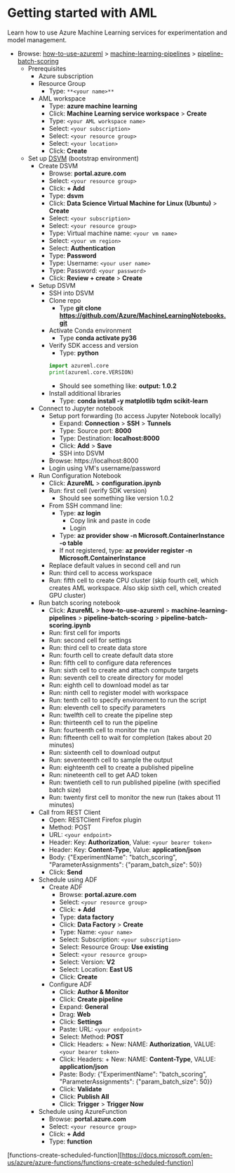 # Getting started with AML

Learn how to use Azure Machine Learning services for experimentation and model management.

- Browse: [how-to-use-azureml][how-to-use-azureml] > [machine-learning-pipelines][machine-learning-pipelines] > [pipeline-batch-scoring][pipeline-batch-scoring]
   - Prerequisites
      - Azure subscription
      - Resource Group
         - Type: ``**<your name>**``
      - AML workspace
         - Type: **azure machine learning**
         - Click: **Machine Learning service workspace** > **Create**
         - Type: ``<your AML workspace name>``
         - Select: ``<your subscription>``
         - Select: ``<your resource group>``
         - Select: ``<your location>``
         - Click: **Create**
   - Set up [DSVM][setup-dsvm] (bootstrap environment)
      - Create DSVM
         - Browse: **portal.azure.com**
         - Select: ``<your resource group>``
         - Click: **+ Add**
         - Type: **dsvm**
         - Click: **Data Science Virtual Machine for Linux (Ubuntu)** > **Create**
         - Select: ``<your subscription>``
         - Select: ``<your resource group>``
         - Type: Virtual machine name: ``<your vm name>``
         - Select: ``<your vm region>``
         - Select: **Authentication**
         - Type: **Password**
         - Type: Username: ``<your user name>``
         - Type: Password: ``<your password>``
         - Click: **Review + create** > **Create**
      - Setup DSVM
         - SSH into DSVM
         - Clone repo
            - Type **git clone https://github.com/Azure/MachineLearningNotebooks.git**
         - Activate Conda environment
            - Type **conda activate py36**
         - Verify SDK access and version
            - Type: **python**
            ```python
            import azureml.core
            print(azureml.core.VERSION)
            ```
            - Should see something like: **output: 1.0.2**
         - Install additional libraries
            - Type: **conda install -y matplotlib tqdm scikit-learn**
      - Connect to Jupyter notebook
         - Setup port forwarding (to access Jupyter Notebook locally)
            - Expand: **Connection** > **SSH** > **Tunnels**
            - Type: Source port: **8000**
            - Type: Destination: **localhost:8000**
            - Click: **Add** > **Save**
            - SSH into DSVM
         - Browse: https://localhost:8000
         - Login using VM's username/password
      - Run Configuration Notebook
         - Click: **AzureML** > **configuration.ipynb**
         - Run: first cell (verify SDK version)
            - Should see something like version 1.0.2
         - From SSH command line:
            - Type: **az login**
               - Copy link and paste in code
               - Login
            - Type: **az provider show -n Microsoft.ContainerInstance -o table**
            - If not registered, type: **az provider register -n Microsoft.ContainerInstance**
         - Replace default values in second cell and run
         - Run: third cell to access workspace
         - Run: fifth cell to create CPU cluster (skip fourth cell, which creates AML workspace. Also skip sixth cell, which created GPU cluster)
      - Run batch scoring notebook
         - Click: **AzureML** > **how-to-use-azureml** > **machine-learning-pipelines** > **pipeline-batch-scoring** > **pipeline-batch-scoring.ipynb**
         - Run: first cell for imports
         - Run: second cell for settings
         - Run: third cell to create data store
         - Run: fourth cell to create default data store
         - Run: fifth cell to configure data references
         - Run: sixth cell to create and attach compute targets
         - Run: seventh cell to create directory for model
         - Run: eighth cell to download model as tar
         - Run: ninth cell to register model with workspace
         - Run: tenth cell to specify environment to run the script
         - Run: eleventh cell to specify parameters
         - Run: twelfth cell to create the pipeline step
         - Run: thirteenth cell to run the pipeline
         - Run: fourteenth cell to monitor the run
         - Run: fifteenth cell to wait for completion (takes about 20 minutes)
         - Run: sixteenth cell to download output
         - Run: seventeenth cell to sample the output
         - Run: eighteenth cell to create a published pipeline
         - Run: nineteenth cell to get AAD token
         - Run: twentieth cell to run published pipeline (with specified batch size)
         - Run: twenty first cell to monitor the new run (takes about 11 minutes)
      - Call from REST Client
         - Open: RESTClient Firefox plugin
         - Method: POST
         - URL: ``<your endpoint>``
         - Header: Key: **Authorization**, Value: ``<your bearer token>``
         - Header: Key: **Content-Type**, Value: **application/json**
         - Body: {"ExperimentName": "batch_scoring", "ParameterAssignments": {"param_batch_size": 50}}
         - Click: **Send**
      - Schedule using ADF
         - Create ADF
            - Browse: **portal.azure.com**
            - Select: ``<your resource group>``
            - Click: **+ Add**
            - Type: **data factory**
            - Click: **Data Factory** > **Create**
            - Type: Name: ``<your name>``
            - Select: Subscription: ``<your subscription>``
            - Select: Resource Group: **Use existing**
            - Select: ``<your resource group>``
            - Select: Version: **V2**
            - Select: Location: **East US**
            - Click: **Create**
         - Configure ADF
            - Click: **Author & Monitor**
            - Click: **Create pipeline**
            - Expand: **General**
            - Drag: **Web**
            - Click: **Settings**
            - Paste: URL: ``<your endpoint>``
            - Select: Method: **POST**
            - Click: Headers: + New: NAME: **Authorization**, VALUE: ``<your bearer token>``
            - Click: Headers: + New: NAME: **Content-Type**, VALUE: **application/json**
            - Paste: Body: {"ExperimentName": "batch_scoring", "ParameterAssignments": {"param_batch_size": 50}}
            - Click: **Validate**
            - Click: **Publish All**
            - Click: **Trigger** > **Trigger Now**
      - Schedule using AzureFunction
         - Browse: **portal.azure.com**
         - Select: ``<your resource group>``
         - Click: **+ Add**
         - Type: **function**

<!-- links -->

[how-to-use-azureml]: https://github.com/Azure/MachineLearningNotebooks/tree/master/how-to-use-azureml
[machine-learning-pipelines]: https://github.com/Azure/MachineLearningNotebooks/tree/master/how-to-use-azureml/machine-learning-pipelines
[pipeline-batch-scoring]: [https://github.com/Azure/MachineLearningNotebooks/tree/master/how-to-use-azureml/machine-learning-pipelines]
[setup-dsvm]: https://docs.microsoft.com/en-us/azure/machine-learning/service/how-to-configure-environment#dsvm
[functions-create-scheduled-function][https://docs.microsoft.com/en-us/azure/azure-functions/functions-create-scheduled-function]
